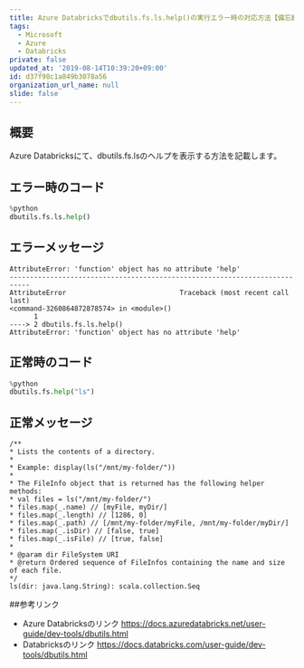 ```yaml
---
title: Azure Databricksでdbutils.fs.ls.help()の実行エラー時の対応方法【備忘録】
tags:
  - Microsoft
  - Azure
  - Databricks
private: false
updated_at: '2019-08-14T10:39:20+09:00'
id: d37f98c1a849b3078a56
organization_url_name: null
slide: false
---
```

## 概要
 Azure Databricksにて、dbutils.fs.lsのヘルプを表示する方法を記載します。

## エラー時のコード 
```python
%python
dbutils.fs.ls.help()
```
## エラーメッセージ
```text
AttributeError: 'function' object has no attribute 'help'
---------------------------------------------------------------------------
AttributeError                            Traceback (most recent call last)
<command-3260864872878574> in <module>()
      1 
----> 2 dbutils.fs.ls.help()
AttributeError: 'function' object has no attribute 'help'
```
## 正常時のコード 
```python
%python
dbutils.fs.help("ls")
```
## 正常メッセージ
```text
/**
* Lists the contents of a directory.
* 
* Example: display(ls("/mnt/my-folder/"))
* 
* The FileInfo object that is returned has the following helper methods:
* val files = ls("/mnt/my-folder/")
* files.map(_.name) // [myFile, myDir/]
* files.map(_.length) // [1286, 0]
* files.map(_.path) // [/mnt/my-folder/myFile, /mnt/my-folder/myDir/]
* files.map(_.isDir) // [false, true]
* files.map(_.isFile) // [true, false]
* 
* @param dir FileSystem URI
* @return Ordered sequence of FileInfos containing the name and size of each file.
*/
ls(dir: java.lang.String): scala.collection.Seq
```

##参考リンク
- Azure Databricksのリンク
https://docs.azuredatabricks.net/user-guide/dev-tools/dbutils.html
- Databricksのリンク
https://docs.databricks.com/user-guide/dev-tools/dbutils.html
